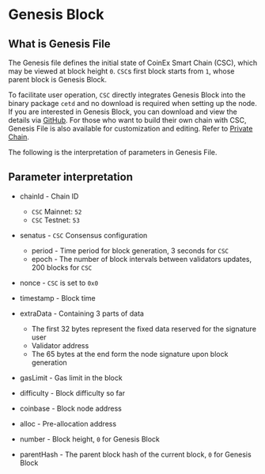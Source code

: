 # Genesis Block

## What is Genesis File

The Genesis file defines the initial state of CoinEx Smart Chain (CSC), which may be viewed at block height `0`. `CSC`s first block starts from `1`, whose parent block is Genesis Block.

To facilitate user operation, `CSC` directly integrates Genesis Block into the binary package `cetd` and no download is required when setting up the node. If you are interested in Genesis Block, you can download and view the details via [GitHub]( https://github.com/coinex-smart-chain/csc). For those who want to build their own chain with CSC, Genesis File is also available for customization and editing. Refer to [Private Chain](/en-us/node_private_chain.md).

The following is the interpretation of parameters in Genesis File.

## Parameter interpretation

* chainId - Chain ID
  * `CSC` Mainnet: `52`
  * `CSC` Testnet: `53`

* senatus - `CSC` Consensus configuration
  * period - Time period for block generation, 3 seconds for `CSC`
  * epoch - The number of block intervals between validators updates, 200 blocks for `CSC`

* nonce - `CSC` is set to `0x0`
* timestamp - Block time
* extraData - Containing 3 parts of data
  * The first 32 bytes represent the fixed data reserved for the signature user
  * Validator address
  * The 65 bytes at the end form the node signature upon block generation
* gasLimit - Gas limit in the block
* difficulty - Block difficulty so far
* coinbase - Block node address
* alloc - Pre-allocation address
* number - Block height, `0` for Genesis Block
* parentHash - The parent block hash of the current block, `0` for Genesis Block
